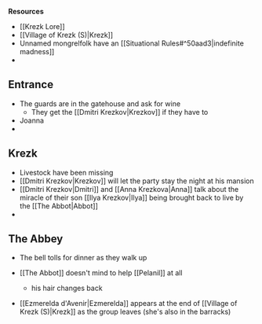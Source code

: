 **Resources**
- [[Krezk Lore]]
- [[Village of Krezk (S)|Krezk]]
- Unnamed mongrelfolk have an [[Situational Rules#^50aad3|indefinite madness]]
- 


## Entrance
- The guards are in the gatehouse and ask for wine
	- They get the [[Dmitri Krezkov|Krezkov]] if they have to
- Joanna
- 

## Krezk
- Livestock have been missing
- [[Dmitri Krezkov|Krezkov]] will let the party stay the night at his mansion
- [[Dmitri Krezkov|Dmitri]] and [[Anna Krezkova|Anna]] talk about the miracle of their son [[Ilya Krezkov|Ilya]] being brought back to live by the [[The Abbot|Abbot]]
- 

## The Abbey
- The bell tolls for dinner as they walk up
- [[The Abbot]] doesn't mind to help [[Pelanil]] at all
	- his hair changes back

- [[Ezmerelda d'Avenir|Ezmerelda]] appears at the end of [[Village of Krezk (S)|Krezk]] as the group leaves (she's also in the barracks)